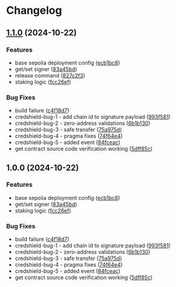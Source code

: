 # Changelog

## [1.1.0](https://github.com/Tribally-Games/contracts/compare/@tribally.games/contracts-v1.0.0...@tribally.games/contracts-v1.1.0) (2024-10-22)


### Features

* base sepolia deployment config ([ecb1bc8](https://github.com/Tribally-Games/contracts/commit/ecb1bc803d8571e787c87df70b689229d9011517))
* get/set signer ([83a45bd](https://github.com/Tribally-Games/contracts/commit/83a45bd97b4c1994b88cf36650fae2acb906156b))
* release command ([827c2f3](https://github.com/Tribally-Games/contracts/commit/827c2f339803ed118ea4a1e11b67e041eea6c534))
* staking logic ([fcc26ef](https://github.com/Tribally-Games/contracts/commit/fcc26efcb06457ad0393ceb1ae2fb620130487b9))


### Bug Fixes

* build failure ([c4f18d7](https://github.com/Tribally-Games/contracts/commit/c4f18d71a4fd3b0d518f4516d1110170b62b15d2))
* credshield-bug-1 - add chain id to signature payload ([993f581](https://github.com/Tribally-Games/contracts/commit/993f581685a808021dfec819b5f485ec40b27c52))
* credshield-bug-2 - zero-address validations ([6b1b130](https://github.com/Tribally-Games/contracts/commit/6b1b13094d67bfbe39ffba8a596b2dde797ee8a3))
* credshield-bug-3 - safe transfer ([75a975d](https://github.com/Tribally-Games/contracts/commit/75a975d8566be98c44450084f8111f100a06df7e))
* credshield-bug-4 - pragma fixes ([74f64e4](https://github.com/Tribally-Games/contracts/commit/74f64e489ff0bbe06814e33a5c7fdb6427476bcd))
* credshield-bug-5 - added event ([84fceac](https://github.com/Tribally-Games/contracts/commit/84fceac138a2e9829f4e4376b623d37f9a825e1e))
* get contract source code verification working ([5dff85c](https://github.com/Tribally-Games/contracts/commit/5dff85cb275e6a822dfade1bf54420b767b26f4b))

## 1.0.0 (2024-10-22)


### Features

* base sepolia deployment config ([ecb1bc8](https://github.com/Tribally-Games/contracts/commit/ecb1bc803d8571e787c87df70b689229d9011517))
* get/set signer ([83a45bd](https://github.com/Tribally-Games/contracts/commit/83a45bd97b4c1994b88cf36650fae2acb906156b))
* staking logic ([fcc26ef](https://github.com/Tribally-Games/contracts/commit/fcc26efcb06457ad0393ceb1ae2fb620130487b9))


### Bug Fixes

* build failure ([c4f18d7](https://github.com/Tribally-Games/contracts/commit/c4f18d71a4fd3b0d518f4516d1110170b62b15d2))
* credshield-bug-1 - add chain id to signature payload ([993f581](https://github.com/Tribally-Games/contracts/commit/993f581685a808021dfec819b5f485ec40b27c52))
* credshield-bug-2 - zero-address validations ([6b1b130](https://github.com/Tribally-Games/contracts/commit/6b1b13094d67bfbe39ffba8a596b2dde797ee8a3))
* credshield-bug-3 - safe transfer ([75a975d](https://github.com/Tribally-Games/contracts/commit/75a975d8566be98c44450084f8111f100a06df7e))
* credshield-bug-4 - pragma fixes ([74f64e4](https://github.com/Tribally-Games/contracts/commit/74f64e489ff0bbe06814e33a5c7fdb6427476bcd))
* credshield-bug-5 - added event ([84fceac](https://github.com/Tribally-Games/contracts/commit/84fceac138a2e9829f4e4376b623d37f9a825e1e))
* get contract source code verification working ([5dff85c](https://github.com/Tribally-Games/contracts/commit/5dff85cb275e6a822dfade1bf54420b767b26f4b))
